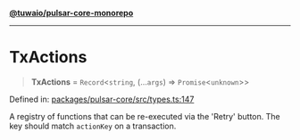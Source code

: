 [**@tuwaio/pulsar-core-monorepo**](../../../README.md)

***

# TxActions

> **TxActions** = `Record`\<`string`, (...`args`) => `Promise`\<`unknown`\>\>

Defined in: [packages/pulsar-core/src/types.ts:147](https://github.com/TuwaIO/pulsar-core/blob/815bc21285ae9bacc614d9409dbf8732e5b5c450/packages/pulsar-core/src/types.ts#L147)

A registry of functions that can be re-executed via the 'Retry' button. The key should match `actionKey` on a transaction.
